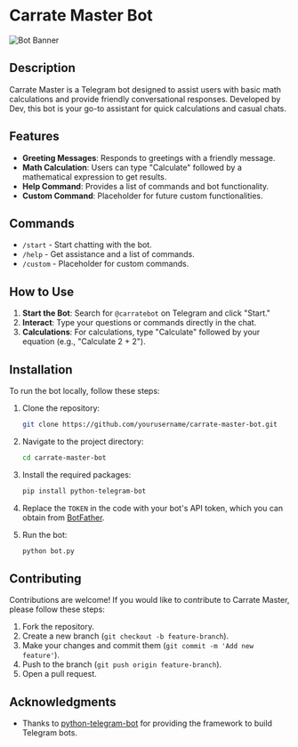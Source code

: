 # Carrate Master Bot

![Bot Banner](https://i.pinimg.com/originals/a8/42/29/a842298f30ff054c49b89ff68b03587e.jpg) 

## Description

Carrate Master is a Telegram bot designed to assist users with basic math calculations and provide friendly conversational responses. Developed by Dev, this bot is your go-to assistant for quick calculations and casual chats.

## Features

- **Greeting Messages**: Responds to greetings with a friendly message.
- **Math Calculation**: Users can type "Calculate" followed by a mathematical expression to get results.
- **Help Command**: Provides a list of commands and bot functionality.
- **Custom Command**: Placeholder for future custom functionalities.

## Commands

- `/start` - Start chatting with the bot.
- `/help` - Get assistance and a list of commands.
- `/custom` - Placeholder for custom commands.

## How to Use

1. **Start the Bot**: Search for `@carratebot` on Telegram and click "Start."
2. **Interact**: Type your questions or commands directly in the chat.
3. **Calculations**: For calculations, type "Calculate" followed by your equation (e.g., "Calculate 2 + 2").

## Installation

To run the bot locally, follow these steps:

1. Clone the repository:

   ```bash
   git clone https://github.com/yourusername/carrate-master-bot.git
   ```

2. Navigate to the project directory:

   ```bash
   cd carrate-master-bot
   ```

3. Install the required packages:

   ```bash
   pip install python-telegram-bot
   ```

4. Replace the `TOKEN` in the code with your bot's API token, which you can obtain from [BotFather](https://t.me/botfather).

5. Run the bot:

   ```bash
   python bot.py
   ```

## Contributing

Contributions are welcome! If you would like to contribute to Carrate Master, please follow these steps:

1. Fork the repository.
2. Create a new branch (`git checkout -b feature-branch`).
3. Make your changes and commit them (`git commit -m 'Add new feature'`).
4. Push to the branch (`git push origin feature-branch`).
5. Open a pull request.

## Acknowledgments

- Thanks to [python-telegram-bot](https://github.com/python-telegram-bot/python-telegram-bot) for providing the framework to build Telegram bots.
